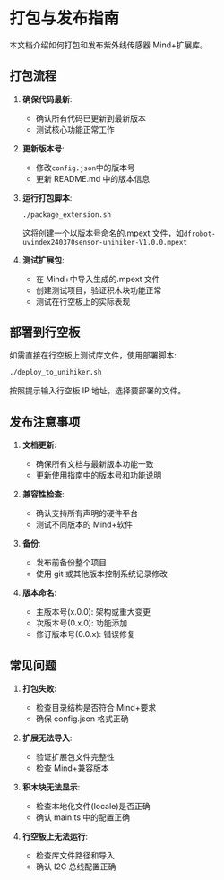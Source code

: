 # 打包与发布指南

本文档介绍如何打包和发布紫外线传感器 Mind+扩展库。

## 打包流程

1. **确保代码最新**:

   - 确认所有代码已更新到最新版本
   - 测试核心功能正常工作

2. **更新版本号**:

   - 修改`config.json`中的版本号
   - 更新 README.md 中的版本信息

3. **运行打包脚本**:

   ```bash
   ./package_extension.sh
   ```

   这将创建一个以版本号命名的.mpext 文件，如`dfrobot-uvindex240370sensor-unihiker-V1.0.0.mpext`

4. **测试扩展包**:
   - 在 Mind+中导入生成的.mpext 文件
   - 创建测试项目，验证积木块功能正常
   - 测试在行空板上的实际表现

## 部署到行空板

如需直接在行空板上测试库文件，使用部署脚本:

```bash
./deploy_to_unihiker.sh
```

按照提示输入行空板 IP 地址，选择要部署的文件。

## 发布注意事项

1. **文档更新**:

   - 确保所有文档与最新版本功能一致
   - 更新使用指南中的版本号和功能说明

2. **兼容性检查**:

   - 确认支持所有声明的硬件平台
   - 测试不同版本的 Mind+软件

3. **备份**:

   - 发布前备份整个项目
   - 使用 git 或其他版本控制系统记录修改

4. **版本命名**:
   - 主版本号(x.0.0): 架构或重大变更
   - 次版本号(0.x.0): 功能添加
   - 修订版本号(0.0.x): 错误修复

## 常见问题

1. **打包失败**:

   - 检查目录结构是否符合 Mind+要求
   - 确保 config.json 格式正确

2. **扩展无法导入**:

   - 验证扩展包文件完整性
   - 检查 Mind+兼容版本

3. **积木块无法显示**:

   - 检查本地化文件(locale)是否正确
   - 确认 main.ts 中的配置正确

4. **行空板上无法运行**:
   - 检查库文件路径和导入
   - 确认 I2C 总线配置正确
